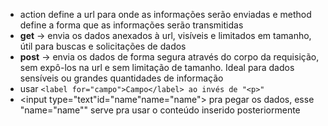 * action define a url para onde as informações serão enviadas e method define a forma que as informações serão transmitidas
* **get** -> envia os dados anexados à url, visíveis e limitados em tamanho, útil para buscas e solicitações de dados
* **post** -> envia os dados de forma segura através do corpo da requisição, sem expô-los na url e sem limitação de tamanho. Ideal para dados sensíveis ou grandes quantidades de informação
* usar `<label for="campo">Campo</label> ao invés de "<p>"`
* <input type="text"id="name"name="name"> pra pegar os dados, esse "name="name"" serve pra usar o conteúdo inserido posteriormente
